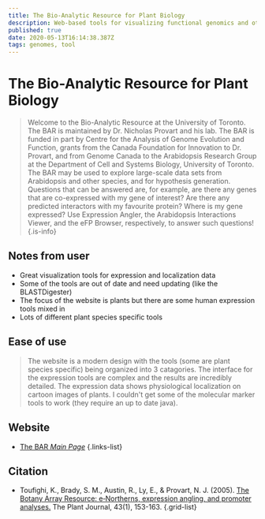 ```yaml
---
title: The Bio-Analytic Resource for Plant Biology
description: Web-based tools for visualizing functional genomics and other data.
published: true
date: 2020-05-13T16:14:38.387Z
tags: genomes, tool
---
```


# The Bio-Analytic Resource for Plant Biology

> Welcome to the Bio-Analytic Resource at the University of Toronto. The BAR is maintained by Dr. Nicholas Provart and his lab. The BAR is funded in part by Centre for the Analysis of Genome Evolution and Function, grants from the Canada Foundation for Innovation to Dr. Provart, and from Genome Canada to the Arabidopsis Research Group at the Department of Cell and Systems Biology, University of Toronto. The BAR may be used to explore large-scale data sets from Arabidopsis and other species, and for hypothesis generation. Questions that can be answered are, for example, are there any genes that are co-expressed with my gene of interest? Are there any predicted interactors with my favourite protein? Where is my gene expressed? Use Expression Angler, the Arabidopsis Interactions Viewer, and the eFP Browser, respectively, to answer such questions!
{.is-info}

## Notes from user
- Great visualization tools for expression and localization data
- Some of the tools are out of date and need updating (like the BLASTDigester)
- The focus of the website is plants but there are some human expression tools mixed in
- Lots of different plant species specific tools

## Ease of use
> The website is a modern design with the tools (some are plant species specific) being organized into 3 catagories. The interface for the expression tools are complex and the results are incredibly detailed. The expression data shows physiological localization on cartoon images of plants. I couldn't get some of the molecular marker tools to work (they require an up to date java). 


## Website

- [The BAR *Main Page*](http://bar.utoronto.ca)
{.links-list}

## Citation

- Toufighi, K., Brady, S. M., Austin, R., Ly, E., & Provart, N. J. (2005). [The Botany Array Resource: e‐Northerns, expression angling, and promoter analyses.](https://onlinelibrary.wiley.com/doi/full/10.1111/j.1365-313X.2005.02437.x) The Plant Journal, 43(1), 153-163.
{.grid-list}